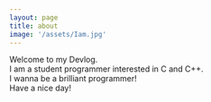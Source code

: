 ```yaml
---
layout: page
title: about
image: '/assets/Iam.jpg'
---
```


Welcome to my Devlog.    
I am a student programmer interested in C and C++.     
I wanna be a brilliant programmer!      
Have a nice day! 
